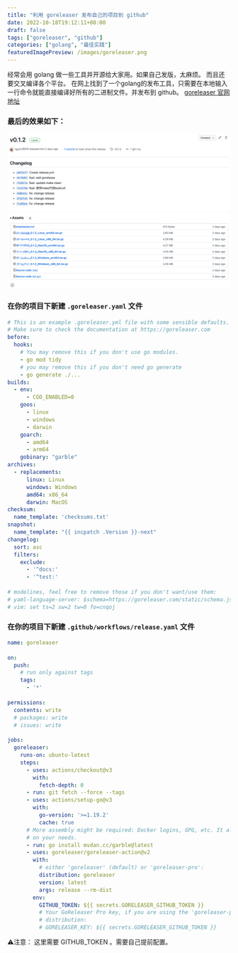 ```yaml
---
title: "利用 goreleaser 发布自己的项目到 github"
date: 2022-10-18T19:12:11+08:00
draft: false
tags: ["goreleaser", "github"]
categories: ["golang", "最佳实践"]
featuredImagePreview: /images/goreleaser.png
---
```




经常会用 golang 做一些工具并开源给大家用。如果自己发版，太麻烦。 而且还要交叉编译各个平台。 在网上找到了一个golang的发布工具，只需要在本地输入一行命令就能直接编译好所有的二进制文件。并发布到 github。
[goreleaser 官网地址](https://goreleaser.com/quick-start/)


### 最后的效果如下：

![image-20221018105905803](/images/goreleaser.png)


### 在你的项目下新建 `.goreleaser.yaml` 文件

```yaml
# This is an example .goreleaser.yml file with some sensible defaults.
# Make sure to check the documentation at https://goreleaser.com
before:
  hooks:
    # You may remove this if you don't use go modules.
    - go mod tidy
    # you may remove this if you don't need go generate
    - go generate ./...
builds:
  - env:
      - CGO_ENABLED=0
    goos:
      - linux
      - windows
      - darwin
    goarch:
      - amd64
      - arm64
    gobinary: "garble"
archives:
  - replacements:
      linux: Linux
      windows: Windows
      amd64: x86_64
      darwin: MacOS
checksum:
  name_template: 'checksums.txt'
snapshot:
  name_template: "{{ incpatch .Version }}-next"
changelog:
  sort: asc
  filters:
    exclude:
      - '^docs:'
      - '^test:'

# modelines, feel free to remove those if you don't want/use them:
# yaml-language-server: $schema=https://goreleaser.com/static/schema.json
# vim: set ts=2 sw=2 tw=0 fo=cnqoj

```



### 在你的项目下新建 `.github/workflows/release.yaml` 文件

```yml
name: goreleaser

on:
  push:
    # run only against tags
    tags:
      - '*'

permissions:
  contents: write
  # packages: write
  # issues: write

jobs:
  goreleaser:
    runs-on: ubuntu-latest
    steps:
      - uses: actions/checkout@v3
        with:
          fetch-depth: 0
      - run: git fetch --force --tags
      - uses: actions/setup-go@v3
        with:
          go-version: '>=1.19.2'
          cache: true
      # More assembly might be required: Docker logins, GPG, etc. It all depends
      # on your needs.
      - run: go install mvdan.cc/garble@latest
      - uses: goreleaser/goreleaser-action@v2
        with:
          # either 'goreleaser' (default) or 'goreleaser-pro':
          distribution: goreleaser
          version: latest
          args: release --rm-dist
        env:
          GITHUB_TOKEN: ${{ secrets.GORELEASER_GITHUB_TOKEN }}
          # Your GoReleaser Pro key, if you are using the 'goreleaser-pro'
          # distribution:
          # GORELEASER_KEY: ${{ secrets.GORELEASER_GITHUB_TOKEN }}

```

⚠️注意： 这里需要 GITHUB_TOKEN 。需要自己提前配置。